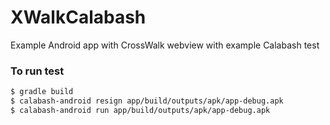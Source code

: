 # XWalkCalabash
Example Android app with CrossWalk webview with example Calabash test

### To run test
```sh
$ gradle build
$ calabash-android resign app/build/outputs/apk/app-debug.apk
$ calabash-android run app/build/outputs/apk/app-debug.apk
```
